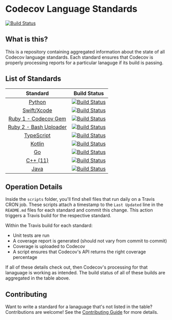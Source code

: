 # Codecov Language Standards

[![Build Status](https://travis-ci.org/codecov/standards.svg?branch=master)](https://travis-ci.org/codecov/standards)

## What is this?

This is a repository containing aggregated information about the state of all Codecov language standards. Each standard ensures that Codecov is properly processing reports for a particular lanaguge if its build is passing. 

## List of Standards

|                           Standard                           | Build Status                                                                                                                      |
| :----------------------------------------------------------: | --------------------------------------------------------------------------------------------------------------------------------- |
| [Python](https://github.com/codecov/Python-Standard.git) | [![Build Status](https://travis-ci.org/codecov/Python-Standard.svg?branch=master)](https://travis-ci.org/codecov/Python-Standard) |
|[Swift/Xcode](https://github.com/codecov/Swift-Standard) |[![Build Status](https://travis-ci.org/codecov/Swift-Standard.svg?branch=master)](https://travis-ci.org/codecov/Swift-Standard) |
|[Ruby 1 - Codecov Gem](https://github.com/codecov/Ruby-Standard-1) |[![Build Status](https://travis-ci.org/codecov/Ruby-Standard-1.svg?branch=master)](https://travis-ci.org/codecov/Ruby-Standard-1) |
|[Ruby 2 - Bash Uploader](https://github.com/codecov/Ruby-Standard-2) |[![Build Status](https://travis-ci.org/codecov/Ruby-Standard-2.svg?branch=master)](https://travis-ci.org/codecov/Ruby-Standard-2) |
|[TypeScript](https://github.com/codecov/TypeScript-Standard) |[![Build Status](https://travis-ci.org/codecov/TypeScript-Standard.svg?branch=master)](https://travis-ci.org/codecov/TypeScript-Standard) |
|[Kotlin](https://github.com/codecov/kotlin-Standard) |[![Build Status](https://travis-ci.org/codecov/kotlin-Standard.svg?branch=master)](https://travis-ci.org/codecov/kotlin-Standard) |
|[Go](https://github.com/codecov/go-Standard) |[![Build Status](https://travis-ci.org/codecov/go-Standard.svg?branch=master)](https://travis-ci.org/codecov/go-Standard) |
|[C++ (11)](https://github.com/codecov/cpp-11-Standard) |[![Build Status](https://travis-ci.org/codecov/cpp-11-Standard.svg?branch=master)](https://travis-ci.org/codecov/cpp-11-Standard) |
|[Java](https://github.com/codecov/java-Standard) |[![Build Status](https://travis-ci.org/codecov/java-Standard.svg?branch=master)](https://travis-ci.org/codecov/java-Standard) |

## Operation Details

Inside the `scripts` folder, you'll find shell files that run daily on a Travis CRON job. These scripts attach a timestamp to the `Last Updated` line in the `README.md` files for each standard and commit this change. This action triggers a Travis build for the respective standard. 

Within the Travis build for each standard:
  * Unit tests are run
  * A coverage report is generated (should not vary from commit to commit) 
  * Coverage is uploaded to Codecov
  * A script ensures that Codecov's API returns the right coverage percentage
  
If all of these details check out, then Codecov's processing for that lanaguage is working as intended. The build status of all of these builds are aggregated in the table above. 

## Contributing

Want to write a standard for a lanaguage that's not listed in the table? Contributions are welcome! See the [Contributing Guide](CONTRIBUTING.md) for more details. 
